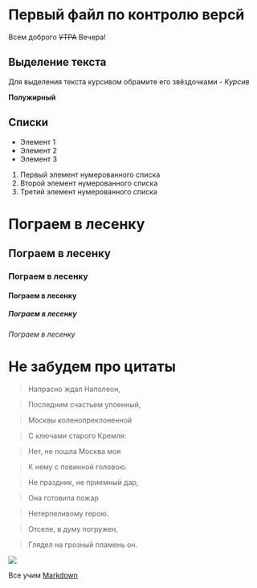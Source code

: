 # Первый файл по контролю версй

Всем доброго ~~УТРА~~ Вечера!

## Выделение текста

Для выделения текста курсивом обрамите его звёздочками -
*Курсив*

**Полужирный**

## Списки

* Элемент 1
* Элемент 2
* Элемент 3

1. Первый элемент нумерованного списка
2. Второй элемент нумерованного списка
3. Третий элемент нумерованного списка

# Пограем в лесенку
## Пограем в лесенку
### Пограем в лесенку
#### Пограем в лесенку
##### Пограем в лесенку
###### Пограем в лесенку

Не забудем про цитаты 
==

> Напрасно ждал Наполеон,

> Последним счастьем упоенный,

> Москвы коленопреклоненной

> С ключами старого Кремля:

> Нет, не пошла Москва моя

> К нему с повинной головою.

> Не праздник, не приемный дар,

> Она готовила пожар

> Нетерпеливому герою.

> Отселе, в думу погружен,

> Глядел на грозный пламень он.

![](https://avatars.dzeninfra.ru/get-zen_doc/3986532/pub_63188784b4cabf41761976f8_631887d70f9c364e3283bc61/scale_1200)

Все учим [Markdown](https://akawah.ru/linux/markdown.html)
